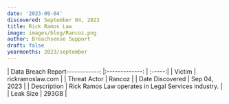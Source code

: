 ```yaml
---
date: '2023-09-04'
discovered: September 04, 2023
title: Rick Ramos Law
image: images/blog/Rancoz.png
author: Breachsense Support
draft: false
yearmonths: 2023/september
---
```


| Data Breach Report------------:     |:-------------:    | :-----:|
| Victim      | rickramoslaw.com      | 
| Threat Actor      | Rancoz      | 
| Date Discovered      | Sep 04, 2023      | 
| Description      | Rick Ramos Law operates in Legal Services industry.      | 
| Leak Size      | 293GB      | 

